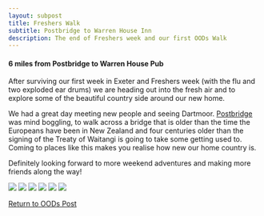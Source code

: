 ```yaml
---
layout: subpost
title: Freshers Walk
subtitle: Postbridge to Warren House Inn
description: The end of Freshers week and our first OODs Walk
---
```


<h4>6 miles from Postbridge to Warren House Pub</h4>

After surviving our first week in Exeter and Freshers week (with the flu and two exploded ear drums) we are heading out into the fresh air and to explore some of the beautiful country side around our new home. 

We had a great day meeting new people and seeing Dartmoor. <a target="_blank" href="https://www.visitdartmoor.co.uk/explore-dartmoor/central-dartmoor/postbridge">Postbridge</a> was mind boggling, to walk across a bridge that is older than the time the Europeans have been in New Zealand and four centuries older than the signing of the Treaty of Waitangi is going to take some getting used to.
Coming to places like this makes you realise how new our home country is. 

Definitely looking forward to more weekend adventures and making more friends along the way!

<img src="https://adventuresofthetravellingtwins.com/Photos/2013-09-21-Freshers/day11-min.jpg" class="image1">
<img src="https://adventuresofthetravellingtwins.com/Photos/2013-09-21-Freshers/day12-min.JPG" class="image1">
<img src="https://adventuresofthetravellingtwins.com/Photos/2013-09-21-Freshers/day13-min.JPG" class="image1">
<img src="https://adventuresofthetravellingtwins.com/Photos/2013-09-21-Freshers/day14-min.JPG" class="image1">
<img src="https://adventuresofthetravellingtwins.com/Photos/2013-09-21-Freshers/day15-min.JPG" class="image1">
<img src="https://adventuresofthetravellingtwins.com/Photos/2013-09-21-Freshers/day16-min.JPG" class="image1">

<a href="https://adventuresofthetravellingtwins.com/2013/09/21/oddswalks/">Return to OODs Post</a>
